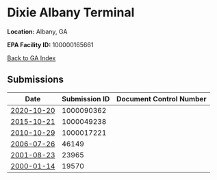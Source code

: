 # Dixie Albany Terminal

**Location:** Albany, GA

**EPA Facility ID:** 100000165661

[Back to GA Index](../../index.md)

## Submissions

| Date | Submission ID | Document Control Number |
|------|--------------|-------------------------|
| [2020-10-20](submissions/1000090362.md) | 1000090362 |  |
| [2015-10-21](submissions/1000049238.md) | 1000049238 |  |
| [2010-10-29](submissions/1000017221.md) | 1000017221 |  |
| [2006-07-26](submissions/46149.md) | 46149 |  |
| [2001-08-23](submissions/23965.md) | 23965 |  |
| [2000-01-14](submissions/19570.md) | 19570 |  |
